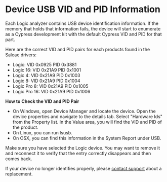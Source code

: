 # Device USB VID and PID Information

Each Logic analyzer contains USB device identification information. If the memory that holds that information fails, the device will start to enumerate as a Cypress development kit with the default Cypress VID and PID for that part.

Here are the correct VID and PID pairs for each products found in the Saleae drivers:

* Logic:             VID 0x0925 PID 0x3881
* Logic 16:     VID 0x21A9 PID 0x1001
* Logic 4:     VID 0x21A9 PID 0x1003
* Logic 8:     VID 0x21A9 PID 0x1004
* Logic Pro 8:     VID 0x21A9 PID 0x1005
* Logic Pro 16: VID 0x21A9 PID 0x1006

**How to Check the VID and PID Pair**

* On Windows, open Device Manager and locate the device. Open the device properties and navigate to the details tab. Select "Hardware Ids" from the Property list. In the Value area, you will find the VID and PID of the product.
* On Linux, you can run lsusb.
* On OSX, you can find this information in the System Report under USB.

Make sure you have selected the Logic device. You may want to remove it and reconnect it to verify that the entry correctly disappears and then comes back.

If your device no longer identifies properly, please [contact support](https://contact.saleae.com/hc/en-us/requests/new) about a replacement.

